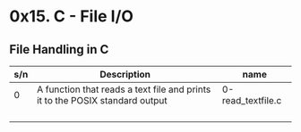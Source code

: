 # 0x15. C - File I/O

## File Handling in C

| s/n | Description                                                                  | name              |
| --- | ---------------------------------------------------------------------------- | ----------------- |
| 0   | A function that reads a text file and prints it to the POSIX standard output | 0-read_textfile.c |
|     |                                                                              |                   |
|     |                                                                              |                   |
|     |                                                                              |                   |
|     |                                                                              |                   |
